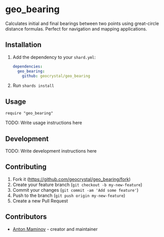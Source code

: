 # geo_bearing

Calculates initial and final bearings between two points using great-circle distance formulas. Perfect for navigation and mapping applications.

## Installation

1. Add the dependency to your `shard.yml`:

   ```yaml
   dependencies:
     geo_bearing:
       github: geocrystal/geo_bearing
   ```

2. Run `shards install`

## Usage

```crystal
require "geo_bearing"
```

TODO: Write usage instructions here

## Development

TODO: Write development instructions here

## Contributing

1. Fork it (<https://github.com/geocrystal/geo_bearing/fork>)
2. Create your feature branch (`git checkout -b my-new-feature`)
3. Commit your changes (`git commit -am 'Add some feature'`)
4. Push to the branch (`git push origin my-new-feature`)
5. Create a new Pull Request

## Contributors

- [Anton Maminov](https://github.com/mamantoha) - creator and maintainer
